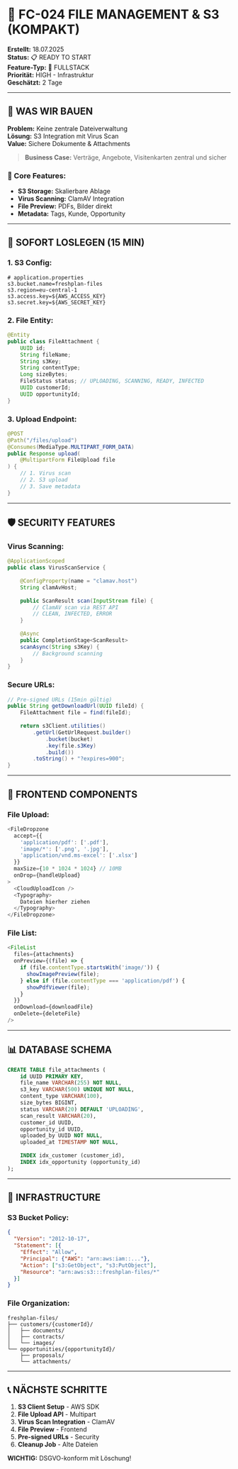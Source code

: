 # 📎 FC-024 FILE MANAGEMENT & S3 (KOMPAKT)

**Erstellt:** 18.07.2025  
**Status:** 📋 READY TO START  
**Feature-Typ:** 🔀 FULLSTACK  
**Priorität:** HIGH - Infrastruktur  
**Geschätzt:** 2 Tage  

---

## 🧠 WAS WIR BAUEN

**Problem:** Keine zentrale Dateiverwaltung  
**Lösung:** S3 Integration mit Virus Scan  
**Value:** Sichere Dokumente & Attachments  

> **Business Case:** Verträge, Angebote, Visitenkarten zentral und sicher

### 🎯 Core Features:
- **S3 Storage:** Skalierbare Ablage
- **Virus Scanning:** ClamAV Integration
- **File Preview:** PDFs, Bilder direkt
- **Metadata:** Tags, Kunde, Opportunity

---

## 🚀 SOFORT LOSLEGEN (15 MIN)

### 1. **S3 Config:**
```properties
# application.properties
s3.bucket.name=freshplan-files
s3.region=eu-central-1
s3.access.key=${AWS_ACCESS_KEY}
s3.secret.key=${AWS_SECRET_KEY}
```

### 2. **File Entity:**
```java
@Entity
public class FileAttachment {
    UUID id;
    String fileName;
    String s3Key;
    String contentType;
    Long sizeBytes;
    FileStatus status; // UPLOADING, SCANNING, READY, INFECTED
    UUID customerId;
    UUID opportunityId;
}
```

### 3. **Upload Endpoint:**
```java
@POST
@Path("/files/upload")
@Consumes(MediaType.MULTIPART_FORM_DATA)
public Response upload(
    @MultipartForm FileUpload file
) {
    // 1. Virus scan
    // 2. S3 upload
    // 3. Save metadata
}
```

---

## 🛡️ SECURITY FEATURES

### Virus Scanning:
```java
@ApplicationScoped
public class VirusScanService {
    
    @ConfigProperty(name = "clamav.host")
    String clamAvHost;
    
    public ScanResult scan(InputStream file) {
        // ClamAV scan via REST API
        // CLEAN, INFECTED, ERROR
    }
    
    @Async
    public CompletionStage<ScanResult> 
    scanAsync(String s3Key) {
        // Background scanning
    }
}
```

### Secure URLs:
```java
// Pre-signed URLs (15min gültig)
public String getDownloadUrl(UUID fileId) {
    FileAttachment file = find(fileId);
    
    return s3Client.utilities()
        .getUrl(GetUrlRequest.builder()
            .bucket(bucket)
            .key(file.s3Key)
            .build())
        .toString() + "?expires=900";
}
```

---

## 🎨 FRONTEND COMPONENTS

### File Upload:
```typescript
<FileDropzone
  accept={{
    'application/pdf': ['.pdf'],
    'image/*': ['.png', '.jpg'],
    'application/vnd.ms-excel': ['.xlsx']
  }}
  maxSize={10 * 1024 * 1024} // 10MB
  onDrop={handleUpload}
>
  <CloudUploadIcon />
  <Typography>
    Dateien hierher ziehen
  </Typography>
</FileDropzone>
```

### File List:
```typescript
<FileList
  files={attachments}
  onPreview={(file) => {
    if (file.contentType.startsWith('image/')) {
      showImagePreview(file);
    } else if (file.contentType === 'application/pdf') {
      showPdfViewer(file);
    }
  }}
  onDownload={downloadFile}
  onDelete={deleteFile}
/>
```

---

## 📊 DATABASE SCHEMA

```sql
CREATE TABLE file_attachments (
    id UUID PRIMARY KEY,
    file_name VARCHAR(255) NOT NULL,
    s3_key VARCHAR(500) UNIQUE NOT NULL,
    content_type VARCHAR(100),
    size_bytes BIGINT,
    status VARCHAR(20) DEFAULT 'UPLOADING',
    scan_result VARCHAR(20),
    customer_id UUID,
    opportunity_id UUID,
    uploaded_by UUID NOT NULL,
    uploaded_at TIMESTAMP NOT NULL,
    
    INDEX idx_customer (customer_id),
    INDEX idx_opportunity (opportunity_id)
);
```

---

## 🔧 INFRASTRUCTURE

### S3 Bucket Policy:
```json
{
  "Version": "2012-10-17",
  "Statement": [{
    "Effect": "Allow",
    "Principal": {"AWS": "arn:aws:iam::..."},
    "Action": ["s3:GetObject", "s3:PutObject"],
    "Resource": "arn:aws:s3:::freshplan-files/*"
  }]
}
```

### File Organization:
```
freshplan-files/
├── customers/{customerId}/
│   ├── documents/
│   ├── contracts/
│   └── images/
└── opportunities/{opportunityId}/
    ├── proposals/
    └── attachments/
```

---

## 📞 NÄCHSTE SCHRITTE

1. **S3 Client Setup** - AWS SDK
2. **File Upload API** - Multipart
3. **Virus Scan Integration** - ClamAV
4. **File Preview** - Frontend
5. **Pre-signed URLs** - Security
6. **Cleanup Job** - Alte Dateien

**WICHTIG:** DSGVO-konform mit Löschung!